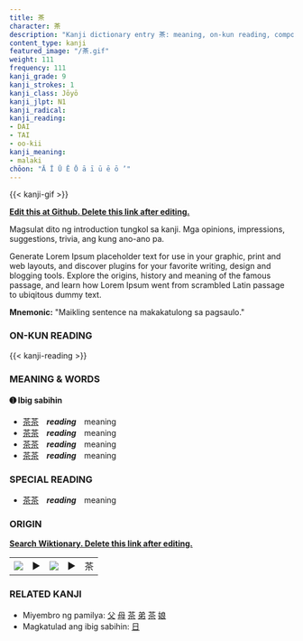 ```yaml
---
title: 茶
character: 茶
description: "Kanji dictionary entry 茶: meaning, on-kun reading, compounds, origin, related kanji"
content_type: kanji
featured_image: "/茶.gif"
weight: 111
frequency: 111
kanji_grade: 9
kanji_strokes: 1
kanji_class: Jōyō
kanji_jlpt: N1
kanji_radical: 
kanji_reading: 
- DAI
- TAI
- oo-kii
kanji_meaning:
- malaki
chōon: "Ā Ī Ū Ē Ō ā ī ū ē ō ’"
---
```

[//]: # (Don't edit the line below. Kanji animated GIF code is automatically generated.)
{{< kanji-gif >}}

[//]: # (Edit below this line.)

**[Edit this at Github. Delete this link after editing.](https://github.com/tim0g/tim/tree/main/content/kanji/茶/index.md)**

Magsulat dito ng introduction tungkol sa kanji. Mga opinions, impressions, suggestions, trivia, ang kung ano-ano pa.

Generate Lorem Ipsum placeholder text for use in your graphic, print and web layouts, and discover plugins for your favorite writing, design and blogging tools. Explore the origins, history and meaning of the famous passage, and learn how Lorem Ipsum went from scrambled Latin passage to ubiqitous dummy text.
 
**Mnemonic:** "Maikling sentence na makakatulong sa pagsaulo."

### ON-KUN READING

[//]: # (Don't edit the line below. ON-KUN READING code is automatically generated.)
{{< kanji-reading >}}

### MEANING & WORDS

#### ➊ **Ibig sabihin**
  - [茶](../茶)[茶](../茶)　***reading***　meaning
  - [茶](../茶)[茶](../茶)　***reading***　meaning
  - [茶](../茶)[茶](../茶)　***reading***　meaning
  - [茶](../茶)[茶](../茶)　***reading***　meaning

### SPECIAL READING
  - [茶](../茶)[茶](../茶)　***reading***　meaning

### ORIGIN

**[Search Wiktionary. Delete this link after editing.](https://wiktionary.org/wiki/茶)**
<table class="kanji-table"><tr><td>
<img src="60px-茶-bronze.svg.png">
</td><td>▶</td><td>
<img src="60px-茶-oracle.svg.png">
</td><td>▶</td>
<td class="kanji-origin">茶</td>
</tr></table>

### RELATED KANJI
- Miyembro ng pamilya: [父](../父) [母](../母) [茶](../茶) [弟](../弟) [茶](../茶) [娘](../娘)
- Magkatulad ang ibig sabihin: [日](../日)
